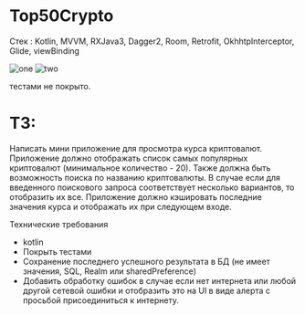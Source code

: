# Top50Crypto
Стек : Kotlin, MVVM, RXJava3, Dagger2, Room, Retrofit, OkhhtpInterceptor, Glide, viewBinding

![one](https://user-images.githubusercontent.com/87127659/128188132-66f6e301-a21e-4cc6-b109-e9a32516e989.png)
![two](https://user-images.githubusercontent.com/87127659/128188173-b0db9891-992f-4ae8-a120-78788e7c5cfc.png)


тестами не покрыто.

# ТЗ:
Написать мини приложение для просмотра курса криптовалют. Приложение должно
отображать список самых популярных криптовалют (минимальное количество - 20).
Также должна быть возможность поиска по названию криптовалюты. В случае если для
введенного поискового запроса соответствует несколько вариантов, то отобразить их все.
Приложение должно кэшировать последние значения курса и отображать их при
следующем входе.

Технические требования
* kotlin
* Покрыть тестами
* Сохранение последнего успешного результата в БД (не имеет значения, SQL, Realm или
sharedPreference)
* Добавить обработку ошибок в случае если нет интернета или любой другой сетевой
ошибки и отобразить это на UI в виде алерта с просьбой присоединиться к интернету.
